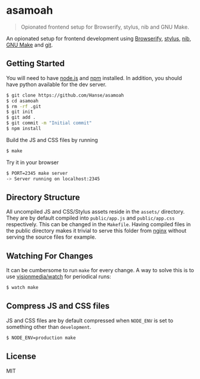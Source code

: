 # asamoah

> Opionated frontend setup for Browserify, stylus, nib and GNU Make.

An opionated setup for frontend development using [Browserify](http://browserify.org/), [stylus](http://learnboost.github.io/stylus/), [nib](https://github.com/visionmedia/nib), [GNU Make](http://www.gnu.org/software/make/) and [git](http://git-scm.com/).

## Getting Started
You will need to have [node.js](http://nodejs.org/) and [npm](https://www.npmjs.org/) installed. In addition, you should have python available for the dev server.
```bash
$ git clone https://github.com/Hanse/asamoah
$ cd asamoah
$ rm -rf .git
$ git init
$ git add .
$ git commit -m "Initial commit"
$ npm install
```

Build the JS and CSS files by running
```bash
$ make
```

Try it in your browser
```bash
$ PORT=2345 make server
-> Server running on localhost:2345
```

## Directory Structure
All uncompiled JS and CSS/Stylus assets reside in the `assets/` directory. They are by default compiled into `public/app.js` and `public/app.css` respectively. This can be changed in the `Makefile`. Having compiled files in the public directory makes it trivial to serve this folder from [nginx]() without serving the source files for example.

## Watching For Changes
It can be cumbersome to run `make` for every change. A way to solve this is to use [visionmedia/watch](https://github.com/visionmedia/watch) for periodical runs:

```bash
$ watch make
```

## Compress JS and CSS files
JS and CSS files are by default compressed when `NODE_ENV` is set to something other than `development`.

```bash
$ NODE_ENV=production make
```

## License
MIT
